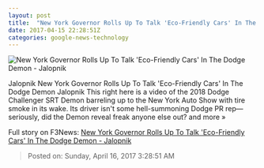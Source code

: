 ```yaml
---
layout: post
title:  "New York Governor Rolls Up To Talk 'Eco-Friendly Cars' In The Dodge Demon - Jalopnik"
date: 2017-04-15 22:28:51Z
categories: google-news-technology
---
```


![New York Governor Rolls Up To Talk 'Eco-Friendly Cars' In The Dodge Demon - Jalopnik](https://i.kinja-img.com/gawker-media/image/upload/s--3jlwmbgD--/c_fill,fl_progressive,g_center,h_450,q_80,w_800/nrqxl3vwqjkectfhahtd.jpg)

Jalopnik New York Governor Rolls Up To Talk 'Eco-Friendly Cars' In The Dodge Demon Jalopnik This right here is a video of the 2018 Dodge Challenger SRT Demon barreling up to the New York Auto Show with tire smoke in its wake. Its driver isn't some hell-summoning Dodge PR rep—seriously, did the Demon reveal freak anyone else out? and more »


Full story on F3News: [New York Governor Rolls Up To Talk 'Eco-Friendly Cars' In The Dodge Demon - Jalopnik](http://www.f3nws.com/n/NeagCG)

> Posted on: Sunday, April 16, 2017 3:28:51 AM
